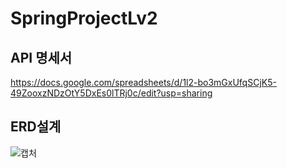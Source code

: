 # SpringProjectLv2


## API 명세서

https://docs.google.com/spreadsheets/d/1l2-bo3mGxUfqSCjK5-49ZooxzNDzOtY5DxEs0lTRj0c/edit?usp=sharing

## ERD설계

![캡처](https://user-images.githubusercontent.com/128972031/234161705-a4e8677c-1b61-4b12-ac75-a5766c83da9c.PNG)
